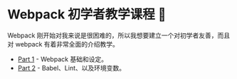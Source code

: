# Webpack 初学者教学课程 :school:

Webpack 刚开始对我来说是很困难的，所以我想要建立一个对初学者友善，而且对 webpack 有着非常全面的介绍教学。

- [Part 1](https://github.com/neighborhood999/WebpackTutorial/tree/master/zh-TW/part1) - Webpack 基础和设定。
- [Part 2](https://github.com/neighborhood999/WebpackTutorial/tree/master/zh-TW/part2) - Babel、Lint、以及环境变数。
